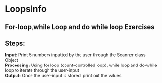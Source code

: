 # LoopsInfo
## For-loop,while Loop and do while loop Exercises

## Steps:
**Input:** Print 5 numbers inputted by the user through the Scanner class Object <br/> **Processing:** Using for loop (count-controlled loop), while loop and do-while loop to iterate through the user-input<br/>
**Output:** Once the user-input is stored, print out the values 

